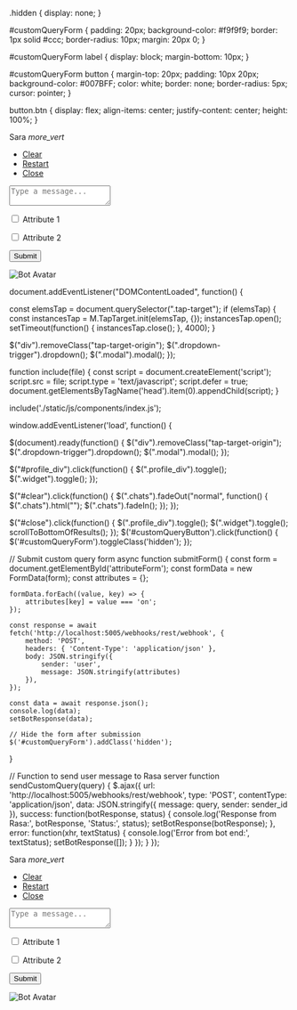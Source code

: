 .hidden {
  display: none;
}

#customQueryForm {
  padding: 20px;
  background-color: #f9f9f9;
  border: 1px solid #ccc;
  border-radius: 10px;
  margin: 20px 0;
}

#customQueryForm label {
  display: block;
  margin-bottom: 10px;
}

#customQueryForm button {
  margin-top: 20px;
  padding: 10px 20px;
  background-color: #007BFF;
  color: white;
  border: none;
  border-radius: 5px;
  cursor: pointer;
}

button.btn {
  display: flex;
  align-items: center;
  justify-content: center;
  height: 100%;
}

<!DOCTYPE html>
<html lang="en">
<head>
    <meta charset="UTF-8">
    <meta name="viewport" content="width=device-width, initial-scale=1.0">
    <title>Chatbot Widget</title>
    <!-- Google Fonts -->
    <link href="https://fonts.googleapis.com/icon?family=Material+Icons" rel="stylesheet">
    <link href="https://fonts.googleapis.com/css2?family=Open+Sans&family=Raleway:500&family=Roboto:wght@300&family=Lato&display=swap" rel="stylesheet">
    <!-- Font Awesome Icons -->
    <link rel="stylesheet" href="https://cdnjs.cloudflare.com/ajax/libs/font-awesome/4.7.0/css/font-awesome.min.css" integrity="sha256-eZrrJcwDc/3uDhsdt61sL2oOBY362qM3lon1gyExkL0=" crossorigin="anonymous">
    <!-- Materialize CSS -->
    <link rel="stylesheet" href="https://cdnjs.cloudflare.com/ajax/libs/materialize/1.0.0/css/materialize.min.css">
    <!-- Main CSS -->
    <link rel="stylesheet" href="static/css/style.css">
</head>
<body>
    <div class="container">
        <!-- Modal for rendering charts -->
        <div id="modal1" class="modal">
            <canvas id="modal-chart"></canvas>
        </div>
        <!-- Chatbot widget -->
        <div class="widget">
            <div class="chat_header">
                <span class="chat_header_title">Sara</span>
                <span class="dropdown-trigger" href="#" data-target="dropdown1">
                    <i class="material-icons">more_vert</i>
                </span>
                <!-- Dropdown menu -->
                <ul id="dropdown1" class="dropdown-content">
                    <li><a href="#" id="clear">Clear</a></li>
                    <li><a href="#" id="restart">Restart</a></li>
                    <li><a href="#" id="close">Close</a></li>
                </ul>
            </div>
            <div class="chats" id="chats">
                <div class="clearfix"></div>
            </div>
            <div class="keypad">
                <textarea id="userInput" placeholder="Type a message..." class="usrInput"></textarea>
                <div id="sendButton" role="button" aria-label="Send message">
                    <i class="fa fa-paper-plane" aria-hidden="true"></i>
                </div>
                <div id="customQueryButton" role="button" aria-label="Custom Query">
                    <i class="fa fa-search" aria-hidden="true"></i>
                </div>
            </div>
        </div>
        <!-- Custom Query Form -->
        <div id="customQueryForm" class="hidden">
            <form id="attributeForm">
                <p>
                    <label>
                        <input type="checkbox" name="attribute_1" />
                        <span>Attribute 1</span>
                    </label>
                </p>
                <p>
                    <label>
                        <input type="checkbox" name="attribute_2" />
                        <span>Attribute 2</span>
                    </label>
                </p>
                <!-- Add more attributes as needed -->
                <button type="button" onclick="submitForm()" class="btn">Submit</button>
            </form>
        </div>
        <!-- Bot profile -->
        <div class="profile_div" id="profile_div">
            <img class="imgProfile" src="static/img/botAvatar.png" alt="Bot Avatar">
        </div>
    </div>
    <!-- Scripts -->
    <script src="https://ajax.googleapis.com/ajax/libs/jquery/3.3.1/jquery.min.js"></script>
    <script src="https://cdnjs.cloudflare.com/ajax/libs/materialize/1.0.0/js/materialize.min.js"></script>
    <script src="static/js/script.js"></script>
    <script src="static/js/lib/chart.min.js"></script>
    <script src="static/js/lib/showdown.min.js"></script>
    <script>
        document.addEventListener('DOMContentLoaded', function() {
            M.AutoInit();
        });
    </script>
</body>
</html>

document.addEventListener("DOMContentLoaded", function() {
 
  const elemsTap = document.querySelector(".tap-target");
  if (elemsTap) {
    const instancesTap = M.TapTarget.init(elemsTap, {});
    instancesTap.open();
    setTimeout(function() {
      instancesTap.close();
    }, 4000);
  }
  
  $("div").removeClass("tap-target-origin");
  $(".dropdown-trigger").dropdown();
  $(".modal").modal();
});

function include(file) {
  const script = document.createElement('script');
  script.src = file;
  script.type = 'text/javascript';
  script.defer = true;
  document.getElementsByTagName('head').item(0).appendChild(script);
}

include('./static/js/components/index.js');

window.addEventListener('load', function() {

  $(document).ready(function() {
    $("div").removeClass("tap-target-origin");
    $(".dropdown-trigger").dropdown();
    $(".modal").modal();
  });

  $("#profile_div").click(function() {
    $(".profile_div").toggle();
    $(".widget").toggle();
  });

  $("#clear").click(function() {
    $(".chats").fadeOut("normal", function() {
      $(".chats").html("");
      $(".chats").fadeIn();
    });
  });

  $("#close").click(function() {
    $(".profile_div").toggle();
    $(".widget").toggle();
    scrollToBottomOfResults();
  });
  $('#customQueryButton').click(function() {
    $('#customQueryForm').toggleClass('hidden');
});

// Submit custom query form
async function submitForm() {
    const form = document.getElementById('attributeForm');
    const formData = new FormData(form);
    const attributes = {};

    formData.forEach((value, key) => {
        attributes[key] = value === 'on';
    });

    const response = await fetch('http://localhost:5005/webhooks/rest/webhook', {
        method: 'POST',
        headers: { 'Content-Type': 'application/json' },
        body: JSON.stringify({
            sender: 'user',
            message: JSON.stringify(attributes)
        }),
    });

    const data = await response.json();
    console.log(data);
    setBotResponse(data);

    // Hide the form after submission
    $('#customQueryForm').addClass('hidden');
}

// Function to send user message to Rasa server
function sendCustomQuery(query) {
    $.ajax({
        url: 'http://localhost:5005/webhooks/rest/webhook',
        type: 'POST',
        contentType: 'application/json',
        data: JSON.stringify({ message: query, sender: sender_id }),
        success: function(botResponse, status) {
            console.log('Response from Rasa:', botResponse, 'Status:', status);
            setBotResponse(botResponse);
        },
        error: function(xhr, textStatus) {
            console.log('Error from bot end:', textStatus);
            setBotResponse([]);
        }
    });
}
});

<!DOCTYPE html>
<html lang="en">
<head>
    <meta charset="UTF-8">
    <meta name="viewport" content="width=device-width, initial-scale=1.0">
    <title>Chatbot Widget</title>
    <!-- Google Fonts -->
    <link href="https://fonts.googleapis.com/icon?family=Material+Icons" rel="stylesheet">
    <link href="https://fonts.googleapis.com/css2?family=Open+Sans&family=Raleway:500&family=Roboto:wght@300&family=Lato&display=swap" rel="stylesheet">
    <!-- Font Awesome Icons -->
    <link rel="stylesheet" href="https://cdnjs.cloudflare.com/ajax/libs/font-awesome/4.7.0/css/font-awesome.min.css" integrity="sha256-eZrrJcwDc/3uDhsdt61sL2oOBY362qM3lon1gyExkL0=" crossorigin="anonymous">
    <!-- Materialize CSS -->
    <link rel="stylesheet" href="https://cdnjs.cloudflare.com/ajax/libs/materialize/1.0.0/css/materialize.min.css">
    <!-- Main CSS -->
    <link rel="stylesheet" href="static/css/style.css">
</head>
<body>
    <div class="container">
        <!-- Modal for rendering charts -->
        <div id="modal1" class="modal">
            <canvas id="modal-chart"></canvas>
        </div>
        <!-- Chatbot widget -->
        <div class="widget">
            <div class="chat_header">
                <span class="chat_header_title">Sara</span>
                <span class="dropdown-trigger" href="#" data-target="dropdown1">
                    <i class="material-icons">more_vert</i>
                </span>
                <!-- Dropdown menu -->
                <ul id="dropdown1" class="dropdown-content">
                    <li><a href="#" id="clear">Clear</a></li>
                    <li><a href="#" id="restart">Restart</a></li>
                    <li><a href="#" id="close">Close</a></li>
                </ul>
            </div>
            <div class="chats" id="chats">
                <div class="clearfix"></div>
            </div>
            <div class="keypad">
                <textarea id="userInput" placeholder="Type a message..." class="usrInput"></textarea>
                <div id="sendButton" role="button" aria-label="Send message">
                    <i class="fa fa-paper-plane" aria-hidden="true"></i>
                </div>
                <div id="customQueryButton" role="button" aria-label="Custom Query">
                    <i class="fa fa-search" aria-hidden="true"></i>
                </div>
            </div>
        </div>
        <!-- Custom Query Form -->
        <div id="customQueryForm" class="hidden">
            <form id="attributeForm">
                <p>
                    <label>
                        <input type="checkbox" name="attribute_1" />
                        <span>Attribute 1</span>
                    </label>
                </p>
                <p>
                    <label>
                        <input type="checkbox" name="attribute_2" />
                        <span>Attribute 2</span>
                    </label>
                </p>
                <!-- Add more attributes as needed -->
                <button type="button" onclick="submitForm()" class="btn">Submit</button>
            </form>
        </div>
        <!-- Bot profile -->
        <div class="profile_div" id="profile_div">
            <img class="imgProfile" src="static/img/botAvatar.png" alt="Bot Avatar">
        </div>
    </div>
    <!-- Scripts -->
    <script src="https://ajax.googleapis.com/ajax/libs/jquery/3.3.1/jquery.min.js"></script>
    <script src="https://cdnjs.cloudflare.com/ajax/libs/materialize/1.0.0/js/materialize.min.js"></script>
    <script src="static/js/script.js"></script>
    <script src="static/js/lib/chart.min.js"></script>
    <script src="static/js/lib/showdown.min.js"></script>
    <script>
        document.addEventListener('DOMContentLoaded', function() {
            M.AutoInit();
        });
    </script>
</body>
</html>



